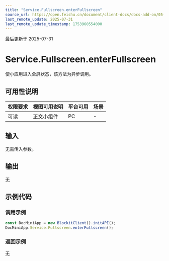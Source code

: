 ```yaml
---
title: "Service.Fullscreen.enterFullscreen"
source_url: https://open.feishu.cn/document/client-docs/docs-add-on/05-api-doc/service/Fullscreen/Service.Fullscreen.enterFullscreen
last_remote_update: 2025-07-31
last_remote_update_timestamp: 1753960554000
---
```

最后更新于 2025-07-31

# Service.Fullscreen.enterFullscreen
使小应用进入全屏状态，该方法为异步调用。

## 可用性说明

权限要求 | 视图可用说明 | 平台可用 | 场景
--- | --- | --- | ---
可读 | 正文小组件 | PC | \-

## 输入

无需传入参数。

## 输出

无

## 示例代码

### 调用示例

```js
const DocMiniApp = new BlockitClient().initAPI();
DocMiniApp.Service.Fullscreen.enterFullscreen();
```

### 返回示例

无
